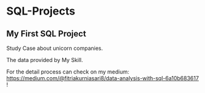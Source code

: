 # SQL-Projects

## My First SQL Project
Study Case about unicorn companies.

The data provided by My Skill.

For the detail process can check on my medium: 
https://medium.com/@fitriakurniasari8/data-analysis-with-sql-6a10b683617 
!

